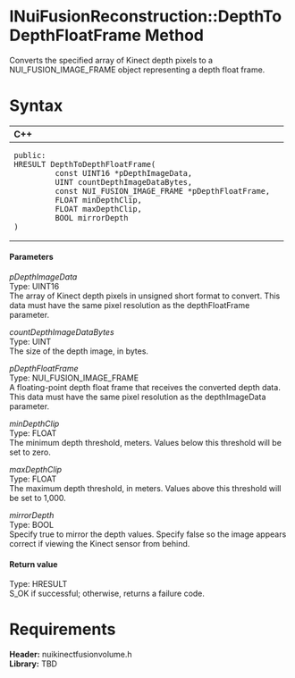 INuiFusionReconstruction::DepthToDepthFloatFrame Method  
=======================================================  

Converts the specified array of Kinect depth pixels to a NUI\_FUSION\_IMAGE\_FRAME object representing a depth float frame. <span id="syntaxSection"></span>

Syntax  
======  

<table>
<colgroup>
<col width="100%" />
</colgroup>
<thead>
<tr class="header">
<th align="left">C++</th>
</tr>
</thead>
<tbody>
<tr class="odd">
<td align="left"><pre><code>public:  
HRESULT DepthToDepthFloatFrame(  
         const UINT16 *pDepthImageData,  
         UINT countDepthImageDataBytes,  
         const NUI_FUSION_IMAGE_FRAME *pDepthFloatFrame,  
         FLOAT minDepthClip,  
         FLOAT maxDepthClip,  
         BOOL mirrorDepth  
)</code></pre></td>
</tr>
</tbody>
</table>

<span id="ID4EG"></span>
#### Parameters  

*pDepthImageData*    
Type: UINT16  
The array of Kinect depth pixels in unsigned short format to convert. This data must have the same pixel resolution as the depthFloatFrame parameter.  

*countDepthImageDataBytes*    
Type: UINT  
The size of the depth image, in bytes.  

*pDepthFloatFrame*    
Type: NUI\_FUSION\_IMAGE\_FRAME  
A floating-point depth float frame that receives the converted depth data. This data must have the same pixel resolution as the depthImageData parameter.  

*minDepthClip*    
Type: FLOAT  
The minimum depth threshold, meters. Values below this threshold will be set to zero.  

*maxDepthClip*    
Type: FLOAT  
The maximum depth threshold, in meters. Values above this threshold will be set to 1,000.  

*mirrorDepth*    
Type: BOOL  
Specify true to mirror the depth values. Specify false so the image appears correct if viewing the Kinect sensor from behind.  

<span id="ID4EP"></span>
#### Return value  

Type: HRESULT  
S\_OK if successful; otherwise, returns a failure code.  

<span id="requirements"></span>

Requirements  
============  

**Header:** nuikinectfusionvolume.h  
**Library:** TBD  



<!--Please do not edit the data in the comment block below.-->
<!--
TOCTitle : DepthToDepthFloatFrame Method
RLTitle : INuiFusionReconstruction::DepthToDepthFloatFrame Method
KeywordK : DepthToDepthFloatFrame method
KeywordK : INuiFusionReconstruction::DepthToDepthFloatFrame method
KeywordF : INuiFusionReconstruction::DepthToDepthFloatFrame
KeywordF : DepthToDepthFloatFrame
KeywordF : Microsoft.Kinect.nuikinectfusionvolume.INuiFusionReconstruction.DepthToDepthFloatFrame(UINT16,UINT,NUI_FUSION_IMAGE_FRAME,FLOAT,FLOAT,BOOL)
KeywordA : M:Microsoft.Kinect.nuikinectfusionvolume.INuiFusionReconstruction.DepthToDepthFloatFrame(UINT16,UINT,NUI_FUSION_IMAGE_FRAME,FLOAT,FLOAT,BOOL)
AssetID : M:Microsoft.Kinect.nuikinectfusionvolume.INuiFusionReconstruction.DepthToDepthFloatFrame(UINT16,UINT,NUI_FUSION_IMAGE_FRAME,FLOAT,FLOAT,BOOL)
Locale : en-us
CommunityContent : 1
APIType : Managed
APILocation : 
APIName : Microsoft.Kinect.nuikinectfusionvolume.INuiFusionReconstruction::DepthToDepthFloatFrame
TargetOS : Windows
TopicType : kbSyntax
DevLang : C++
DocSet : K4Wv2
ProjType : K4Wv2Proj
Technology : Kinect for Windows
Product : Kinect for Windows SDK v2
productversion : 20
-->
